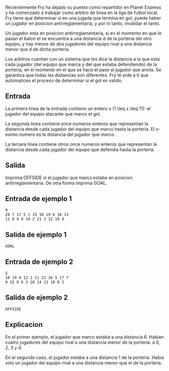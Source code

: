 



Recientemente Fry ha dejado su puesto como repartidor en Planet Express y ha comenzado a trabajar como arbitro de linea en la liga de futbol local. Fry tiene que determinar si en una jugada que termina en gol, puede haber un jugador en posicion  antirreglamentaria, y por lo tanto, invalidar el tanto.



Un jugador esta en posicion antirreglamentaria, si en el momento en que le pasan el balon el se encuentra a una distancia d de la porteria del otro equipo, y hay menos de dos jugadores del equipo rival a una distancia menor que d de dicha porteria.



Los arbitros cuentan con un sistema que les dice la distancia a la que esta cada jugador (del equipo que marca y del que estaba defendiendo) de la porteria, en el momento en el que se hace el pase al jugador que anota. Se garantiza que todas las distancias son diferentes. Fry te pide a ti que automatices el proceso de determinar si el gol es valido.



## Entrada



La primera  linea de la entrada contiene un entero x (1 \leq x \leq 11): el jugador del equipo atacante que marco el gol.



La segunda linea contiene once numeros enteros que representan la distancia desde cada jugador del equipo que marco hasta la porteria. El x-esimo numero es la distancia del jugador que  marco.



La tercera linea contiene otros once numeros enteros que representan la distancia desde cada jugador del equipo que defendia hasta la porteria.



## Salida



Imprima OFFSIDE si el jugador que marco estaba en posicion antirreglamentaria. De otra forma imprima GOAL.



## Entrada de ejemplo 1



```
9
20 7 17 5 1 15 10 19 6 16 13
11 0 4 9 14 2 21 3 12 18 8
```


## Salida de ejemplo 1



```
GOAL
```


## Entrada de ejemplo 2



```
5
10 19 4 12 1 11 21 16 5 17 7
9 15 8 6 3 20 14 13 18 0 2
```


## Salida de ejemplo 2



```
OFFSIDE
```


## Explicacion



En el primer ejemplo, el jugador que marco estaba a una distancia 6. Habian cuatro jugadores del equipo rival a una distancia menor de la porteria: a 0, 2, 3 y 4.



En el segundo caso, el jugador estaba a una distancia 1 de la porteria. Habia solo un jugador del equipo rival a una distancia menor que el de la porteria.



